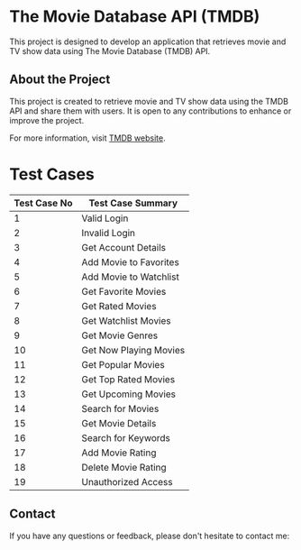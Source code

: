# The Movie Database API (TMDB)

This project is designed to develop an application that retrieves movie and TV show data using The Movie Database (TMDB) API.

## About the Project

This project is created to retrieve movie and TV show data using the TMDB API and share them with users. It is open to any contributions to enhance or improve the project.

For more information, visit [TMDB website](https://www.themoviedb.org).


# Test Cases

| Test Case No | Test Case Summary       |
|--------------|-------------------------|
| 1            | Valid Login             |
| 2            | Invalid Login           |
| 3            | Get Account Details     |
| 4            | Add Movie to Favorites  |
| 5            | Add Movie to Watchlist  |
| 6            | Get Favorite Movies     |
| 7            | Get Rated Movies        |
| 8            | Get Watchlist Movies    |
| 9            | Get Movie Genres        |
| 10           | Get Now Playing Movies  |
| 11           | Get Popular Movies      |
| 12           | Get Top Rated Movies    |
| 13           | Get Upcoming Movies     |
| 14           | Search for Movies       |
| 15           | Get Movie Details       |
| 16           | Search for Keywords     |
| 17           | Add Movie Rating        |
| 18           | Delete Movie Rating     |
| 19           | Unauthorized Access     |


## Contact

If you have any questions or feedback, please don't hesitate to contact me:
